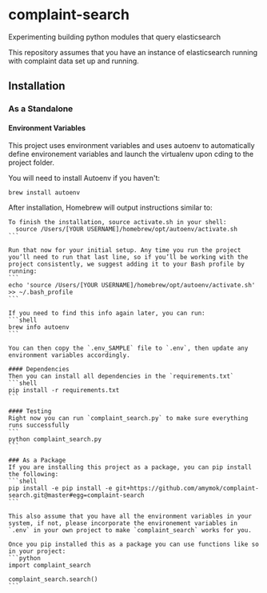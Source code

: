 # complaint-search
Experimenting building python modules that query elasticsearch

This repository assumes that you have an instance of elasticsearch running with complaint data set up and running.

## Installation

### As a Standalone

#### Environment Variables
This project uses environment variables and uses autoenv to automatically define environement variables and launch the virtualenv upon cding to the project folder.

You will need to install Autoenv if you haven't:
```shell
brew install autoenv
```

After installation, Homebrew will output instructions similar to:

````
To finish the installation, source activate.sh in your shell:
  source /Users/[YOUR USERNAME]/homebrew/opt/autoenv/activate.sh
```

Run that now for your initial setup. Any time you run the project you’ll need to run that last line, so if you’ll be working with the project consistently, we suggest adding it to your Bash profile by running:
```
echo 'source /Users/[YOUR USERNAME]/homebrew/opt/autoenv/activate.sh' >> ~/.bash_profile
```

If you need to find this info again later, you can run:
```shell
brew info autoenv
```

You can then copy the `.env_SAMPLE` file to `.env`, then update any environment variables accordingly.

#### Dependencies
Then you can install all dependencies in the `requirements.txt`
```shell
pip install -r requirements.txt
```

#### Testing
Right now you can run `complaint_search.py` to make sure everything runs successfully
```
python complaint_search.py
```

### As a Package
If you are installing this project as a package, you can pip install the following:
```shell
pip install -e pip install -e git+https://github.com/amymok/complaint-search.git@master#egg=complaint-search
```

This also assume that you have all the environment variables in your system, if not, please incorporate the environement variables in `.env` in your own project to make `complaint_search` works for you.

Once you pip installed this as a package you can use functions like so in your project:
```python
import complaint_search

complaint_search.search()
```